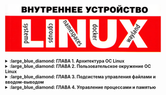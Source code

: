 <p align="center">
<img src="https://github.com/ikozhuhar/ketov/blob/main/img/ketov-linux.png">
</p>

<details>
<p><summary><b> :large_blue_diamond: ГЛАВА 1. Архитектура ОС Linux</b></summary></p>

Архитектура ОС Linux состоит из трех уровней: **Уровень пользователя**, **Уровень Ядра** и **Аппаратный уровень**. Два главных режима работы: `kernel space` и `user space`. Главное отличие между уровнем пользователя и ядра состоит в привилегиях доступа к аппаратных ресурсам памяти и устройствам ввода-вывода, к которым разрешен полный доступ из режи­ма ядра и ограниченный доступ из режима пользователя.



#### :diamond_shape_with_a_dot_inside: _Компоненты User Space_

**Kernel space** обеспечивает распределение ресурсов между пользователями и предоставляет базовый интерфейс для доступ к ресурсам.

Функции ядра доступны в **user mode** с помощью системных вызовов. **Системные вызовы** выполняются в ядре, а вызывается из **user space** с помощью библиотеки **libc.so**. 

Функции выполняющиеся в **user space** доступны с помощью библиотечных вызовов и выполняются в самих библиотеках, например, **libz.so** и  **libbz2.so**



#### :diamond_shape_with_a_dot_inside: _Компоненты Ядра_

Компоненты Ядра в основном обеспечивают распределение ресурсов, что приводит к появлению **менеджеров** или под­систем управления _процессов_, _памяти_, _ввода-вывода_ и _менеджера файловой системы_.

- **Менеджер (подсистема) процессов** распределяет время ЦП между выполняющимися задачами.

- **Менеджер (подсистема) ввода-вывода** распределяет доступ к устройствам ввода-вывода между процессоми.

- **Менеджер (подсистема) памяти** распределяет пространство ОЗУ между процессами.

- **Файловый (подсистема) Менеджер** предоставляет процессам интерфейс файлового доступа к дискам (hdd). **Особое значение** менеджера файлов состоит в том, что с помощью файлового интерфейса процессам предоставляется доступ к другим подсистемам. Например, доступ к CD/DVD-накопителя через `/dev/sr0`, к мыши через `/dev/input/mouse`. Доступ к физ памяти через /dev/mem, доступ процессов к страницам памяти друг друга через `/proc/PID/mem`, а доступ к обнаруженным Ядром устройств через псевдофайловую систему `sysfs` каталога `/sys`.

Кроме указанных задач все менеджеры в совокупности предоставляют процессам средства межпроцессорного взаимодействия, такие как **сигналы**, **каналы**, **сокеты** и **разделяемая память**.



#### :diamond_shape_with_a_dot_inside: _Аппаратный уровень_

**Аппаратный уровень** состоит из всех периферийных устройств, таких как оперативная память, жесткий диск, процессор и т.д.



#### :diamond_shape_with_a_dot_inside: _Трассировка системных и библиотечных вызовов_

Для наблюдения за обращениями программ к услугам ядера, т. е. за системными вызовами, служит утилита `strace`, предна­значенная для трассировки — построения трасс выполнения той или иной программы.

![image](https://github.com/user-attachments/assets/b737c689-cfc7-49db-93cd-9d501537e0f0)



#### :diamond_shape_with_a_dot_inside: _Резюме_

Архитектура ОС Linux состоит из трех уровней: уровня пользователя, уровня ядра и аппаратного уровня. Уровни взаимодействуют между собой с помощью интерфейсов. В качестве интерфейса между уровнем пользователя и уровнем ядра выступают - **системные вызовы**. Они позволяют программам выполнять низкоуровневые операции, которые требуют привилегий ядра.

**Примеры системных вызовов:**

**Файловые операции**: open() (открытие файла), read() (чтение данных из файла), write() (запись данных в файл), close() (закрытие файла).  
**Процессные операции**: fork() (создание нового процесса путём клонирования текущего процесса), exec() (замена текущего процесса новым процессом), wait() (ожидание завершения дочернего процесса).  
**Операции с памятью**: brk() (изменение размера сегмента данных процесса), mmap() (отображение файлов или устройств в память).  
**Сетевые операции**: socket() (создание нового сокета), bind() (привязка сокета к адресу), listen() (ожидание соединений на сокете), accept() (принятие входящего соединения).

Интерфейсом между уровнем ядра и аппаратным уровнем выступают **драйверы устройств**. Ядро обрабатывает аппаратные прерывания, сигналы, поступающие от периферии, процессора, памяти и так далее. Кроме того, **система управления устройствами** на уровне ядра действует как низкоуровневый интерфейс между оборудованием и операционной системой.

![image](https://github.com/user-attachments/assets/d8cda107-d0c9-4377-93d7-7f70d5fd13a3)
![image](https://github.com/user-attachments/assets/65ec448f-06e7-4233-a62c-4e3f927dbf5b)
![image](https://github.com/user-attachments/assets/9ec41b9e-aef4-48fb-b026-068bc4871735)

</details>





<details>
<p><summary><b> :large_blue_diamond: ГЛАВА 2. Пользовательское окружение ОС Linux</b></summary></p>

На персональных ПК, для взаимодействия с пользователем используется клавиатура, видео-адаптер и монитор, которые формируют консоль. Консоль используется драйвером виртуальных интерфейсов для организации нескольких физических терминалов.

Узнать имя текущего терминала (а точнее, имя спец файла устройства) можно командой `tty`, а список всех терминальных входов пользователей - команды `users`, `who`, `w`.

![image](https://github.com/user-attachments/assets/f2ee75e7-aa0e-4f72-98d2-193ef98d287b)
![image](https://github.com/user-attachments/assets/865566e4-7a8f-40fe-9126-f8bb68870b40)

### [:diamond_shape_with_a_dot_inside:](#toc) Пользователи и группы

```ruby
finger ikozhuhar
```

![image](https://github.com/user-attachments/assets/5cba7054-6762-47c1-8386-d48d57eec97b)

</details>






<details>
<p><summary><b> :large_blue_diamond: ГЛАВА 3. Подсистема управления файлами и вводом-выводом</b></summary></p>

Linux, базируются на одной универсальной идее о том, что информация есть файл, откуда бы эта информация в систему ни поступала. При помощи файлов обеспечивается доступ к информации на устройствах хранения, к информации с устройств связи принимаемой в реальном времени, информации из любых других источников.

- **Одни файлы обеспечивают доступ к информации**, хранимой на разнообразных носителях: магнитных дисках и дискетах, оптических CD/DVD/BD, твердотельных «дисках» и пр.
- **Другие файлы обеспечивают доступ к информации**, поступающей из/в устройств ввода-вывода — клавиатур, манипуляторов «мышь», тачпадов, сенсорных экранов, последовательных и параллельных портов, видеокамер, звуковых карт и пр.
- **Особенные файлы обеспечивают доступ к информации** о сущностях ядра операционной системы (процессы, нити, модули, драйвера и пр.).

<br/>

### [:diamond_shape_with_a_dot_inside:](#toc) 3.1 Путевые имена файлов

Например, 
- Каталог `/bin (binary)` предназначен для системных программ общего назначения.
- Каталог `/usr/bin` - предназначен для прикладных программ общего назначения.
- Каталог `/usr/local/bin` - предназначен для локально установленных прикладных программ общего назначения, а каталог `bin` внутри домашних каталогов пользователей - для программ персонального назначения.
- Каталоги `/sbin`, `/usr/sbin`, `/usr/local/sbin` - предназначены для программ системного администрирования, системных прикладных, и локально установленных. Расшифровываются каталоги как `superuser binary`.
- Каталог `/home` является контейнером домашних каталогов пользователей.
- Каталог `/var` предназначен для динамических данных таких как логи и почта, а каталог `/tmp` для временных файлов.
- Каталоги `/dev`, `/proc`, `/sys` содержат специальные файлы устройств и файлы псевдофайловых систем `proc` и `sysfs`

<br />

### [:diamond_shape_with_a_dot_inside:](#toc) 3.2 Типы файлов

Файлы различаются по типам указывающим источник информации:

- **Обычные файлы** и каталоги обеспечивают хранение информации на разных носителях.
- **Специальные файлы** позволяют обмениватся информацией с разными аппаратными устройствами ввода-вывода.
- **Именнованые каналы и файловые сокеты** предназначены для обмена информацией между процессом одной программы и процессами других программ.

Символом `-` обозначается обычный файл, символом `b` или `с` — специальные файлы блочного (`block`) или символьного (`character`) устройства, символом `р` — именованный канал (`pipe`), символом `s` - сокет (socket), а символом `I` — символическая ссылка (`link`).

**Обычные файлы** хранят в себе пользовательскую информацию: текст, изображения, звук, видео и прочие данные в виде набора байтов.

```ruby
file /usr/share/man/man1/file.1.gz
file 72fc0484-9d38-4743-a48f-97bcf4caf061.jpeg
```

![image](https://github.com/user-attachments/assets/caf8ff09-ac5a-4b17-9c42-5e93cb4a342c)


**Каталоги** в отличии от файлов содержат в себе таблицу имен файлов и соответствующих им номеров индексных дескрипторов (`inode`). Каждый `inode` содержит метаданные и список стандартных свойств файла и его местоположение в файловой системе. Полный набор метаданных позволяет получить команда `stat`.

```ruby
ls -ai
stat .profile
```

![image](https://github.com/user-attachments/assets/a5c3408b-66fa-4788-9f6f-68464c78a501)

<br>

#### 🔥 Ссылки

**Жёсткая ссылка** это два разных имени указывающие на одни и те же метаданные. При добавлении нового имени файла в метаданных увеличивается счётчик количества имён. При удалении, сначала удаляется имя файла, потом именьшается счётчик и только после этого высвобожжаются метаданные. Удаление не происходит _вообще_ если у файла остались имена (жёсткие сылки) и не происходит сразу если файл открыт каким-то процессом. Помиотреть кем открыт файл можно командой `lsof astra-linux-l.3-special-edition-snolensk-disk3-devel.iso`

**Чтобы создать жёсткую ссылку в Linux, нужно использовать команду ln без опции -s.**

Синтаксис команды: `ln целевой_файл имя_жёсткой_ссылки.`

Например, чтобы создать жёсткую ссылку с именем `hardlinktofile` на файл `myfile.txt`, нужно выполнить команду `ln myfile.txt hardlinktofile`.

Ограничением жёсткой ссылки является её локальность в рамках своей файловой системы в силу значимости номеров индексных дескрипторов(`inode`).

Для преодоления этого ограничения существуют символические ссылки, которые содержат в себе путевое имя к целевого файлу. В случае удаления целевого файла символическая ссылка будет указывать в _никуда_ и называться **сиротой**.

**Чтобы создать символическую ссылку в Linux, нужно использовать команду ln с опцией -s.**

**Для создания ссылки на файл** нужно открыть терминал и ввести команду: `ln -s source_file symbolic_link`. В строке `source_file` указать имя существующего файла, для которого нужно создать символическую ссылку, а `symbolic_link` — имя самой ссылки. Если не указать второе имя, команда `ln` создаст новую ссылку в текущей папке.

**Для создания ссылки на папку** команда такая же, только первым параметром указывается имя папки, а вторым — ссылка. Например, чтобы создать символическую ссылку из папки `/mnt/my_drive/movies` в папку `~/my_movies`, нужно ввести `ln -s /mnt/my_drive/movies ~/my_movies`.

Чтобы убедиться, что символическая ссылка создана успешно, можно ввести команду `ls -l symbolic_link`. 

<br>

#### 🔥 Специальные файлы устройств

Специальные файлы предназначены для ввода и вывода данных с аппаратных устройств. Настоящую работу по вводу-выводу делает **драйвер**, а специальные файлы являются "порталами" связи с драйверами. Различают символьные и блочные специальные файлы устройств.

**Блочные специальные файлы** — это тип файлов в UNIX-подобных операционных системах, которые обеспечивают буферизованный доступ к аппаратным компонентам, таким как жёсткие диски, съёмные носители и т.д..

Они используются для передачи данных, разделённых на пакеты фиксированной длины — блоки, размером 512, 1024, 4096 или 8192 байтов. Типичным примером подобных устройств являются магнитные диски.

В Linux **блочные файлы** обозначаются буквой `b`, а символьные — буквой `c`. Они находятся в каталоге `/dev` (`от англ. devices — устройства`), который содержит интерфейсы работы с драйверами ядра. 

**Символьные специальные файлы** обеспечивают небуферизованный доступ к ядру и аппаратным компонентам, таким как клавиатура, монитор, принтеры. Это значит, что они могут передавать за раз лишь один символ.

Примерами таких устройств являются терминалы (в том числе, системная консоль), последовательные устройства, некоторые виды магнитных лент.

Для символьных файлов предусмотрена буква `c (character)`. Определить их можно по первому символу в выводе команды `ls -l`.

Специальные файлы не хранят данные на диске, а только передают их между процессами и устройствами. Поэтому размер специальных файлов всегда равен нулю.

**Все драйверы ядра** пронумерованы главными (`major`) числами, а аппаратные устройства, находящиеся под их управлением, дополнительными (`minor`) числами.

**Major и minor числа нужны для идентификации устройств в операционной системе Linux.**

![image](https://github.com/user-attachments/assets/6cfc4b0f-24a3-4b9e-988a-bbe5d32f2d55)

https://www.kernel.org/doc/Documentation/admin-guide/devices.txt

**Major число** указывает, какой драйвер используется для доступа к оборудованию. Каждому драйверу назначается уникальный `major` номер, все файлы устройств с одинаковым `major` номером управляются одним и тем же драйвером.

**Minor число** используется драйвером для различения между различными устройствами, которые он контролирует. Например, если у жёсткого диска четыре раздела, то у каждого раздела будут отдельные `minor` номера, в то время как `major` число будет одним, потому что для всех разделов используется один и тот же драйвер хранилища.

Таким образом, **major число определяет тип устройства, а minor число — конкретное устройство в рамках этого типа**. 

```ruby
# Показывает драйверы и другие модули, которые загружены в данный момент
lsmod

# Информация о заданном модуле
modinfo
```

<br>

#### 🔥 Именованные каналы и файловые сокеты

Именованные каналы и файловые сокеты являются простейшими средствами межпроцессного взаимодействия (IPC, InterProcess Communication) и служат программам для обмена информацией между собой.

**Каналы и сокеты** используют для передачи данных от процесса к процессу оперативную память ядра операционной системы, а не память накопителя, как обычные файлы.

Основное отличие **именованного канала** от **сокета** состоит в способе передачи данных. Через именованный канал организуется однонаправленная (симплексная) передача без мультиплексирования, а через сокет — двунаправленная (дуплексная) мультиплексированная передача.

**Именованный канал** обычно используют при взаимодействии процессов по схеме «поставщик — потребитель» (producer-consumer), когда один потребитель принимает информацию от одного поставщика. Например, программы `halt(8)`, `shutdown(8)`, `reboot(8)`, `poweroff(8)` и `telinit(8)` передавали ранее посредством именованного канала `/dev/initctl` команды перезагрузки, выключения питания и другие диспетчеру `init(8)1`, который и выполнял соответствующие действия.

**Сокет используют** при взаимодействии по схеме «клиент — сервер» (client-server), т. е. один сервер принимает и отправляет информацию от многих и ко многим (одновременно) клиентам. Например, в целях сбора событий, службы операционной системы `сгоn(8)`, служба печати `cupsd(8)` и `logger(1)` передают посредством файлового сокета `/dev/log` сообщения о событиях службе журнализации `systemd-journald(8)`.

<br>

### [:diamond_shape_with_a_dot_inside:](#toc) 3.3 Файловые дескрипторы

**Файловый дескриптор — это натуральное число, которое является идентификатором потока ввода-вывода**. Дескриптор может быть связан с файлом, каталогом, сокетом. 

Основными операциями, предоставляемыми ядром программам для работы с файлами, являются системные вызовы (интерфейсами) `open(2)`, `read(2)`, `write(2)` и `close(2)`. Эти системные вызовы предназначены для открытия и закрытия файла, для чтения из файла и записи в файл. Дополнительный системный вызов `ioctl(2) (input output control)` используется для управления драйверами устройств и, как следствие, применяется в основном для специальных файлов устройств.

При запросе процесса на открытие файла системным вызовом `ореn(2)` для запросившего процесса создается так называемый **файловый дескриптор** (описатель, от англ, descriptor). Файловый дескриптор «содержит» информацию, описывающую файл, например `inode` файла, номера `major` и `minor` устройства, на котором располагается файловая система файла, режим открытия файла и прочую служебную информа­ цию. При последующих операциях `read(2)` и `write(2)` доступ к самим данным файла происходит с использованием файлового дескриптора.

Когда процесс открывает файл или устройство, операционная система создаёт дескриптор файла для отслеживания открытого ресурса. Этот дескриптор служит ссылкой, через которую процесс может читать, записывать или управлять этим ресурсом.

По умолчанию Unix-оболочки связывают файловый дескриптор `0` с потоком стандартного ввода (клавиатура), файловый дескриптор `1` — с потоком стандартного вывода (терминал), и файловый дескриптор `2` — со стандартным выводом ошибок (диагностические и отладочные сообщения, информация об ошибках). 

```ruby
lsof -p $$
```

![image](https://github.com/user-attachments/assets/12ab8a1f-f18c-405b-bea3-ca741dee8246)

<br>

### [:diamond_shape_with_a_dot_inside:](#toc) 3.4 Файловые системы

#### 🔥 Дисковые файловые системы

Разные файловые системы fs(5), как упоминалось ранее, предназначены для хранения информации на внешних носителях и преследуют различные цели, например обеспечивают надежное хранение. До сих пор носителями информации являются магнитные или оптические диски,- благодаря чему файловые системы, размещаемые на них, зачастую называются «дисковыми» файловыми системами.

В Linux на текущий момент времени используются «родные» файловые системы Ext2, Ext3 и Ext4, специально разработанные ReiserFS и Reiser4, а также заимствованные XFS и JFS.

Для CD/DVD-дисков, применяются файловые системы ISO 9660 и udf. Для USB-flash-накопителей в используются заимствованные файловые системы FAT и NTFS в силу использования этих накопителей как мобильных средств переноса данных между разными компьютерами с различными операционными системами.

### Сетевые файловые системы

Сетевые файловые системы, равно как и дисковые, обеспечивают хранение информации на внешнем носителе, которым в этом случае выступает файловый сервер, доступный по протоколу NFS, CIFS/SMB.

Одноименные файловые системы nfs и cifs/smb используются для монтирования файлов сервера в дерево каталогов клиента 

```ruby
mount -t nfs 182.168.1.16:/share/video /mnt/nas/video
mount -t cifs -о usernane=guest //182.168.1.10/share/photos /mnt/nas/photos
```

#### 🔥 Специальные файловые системы

Развитие идеи файла как единицы обеспечения доступа к информации привело к тому, что абстракцию файловой системы перенесли и на другие сущности, доступ к которым стал организовываться в виде иерархии файлов. **Например, информацию о процессах, нитях и прочих сущностях ядра** операционной системы и используемых ими ресурсах предоставляет программам виде файлов **псевдофайловая система ргос(5)**. Таким же образом, **информацию об аппаратных, устройствах,
обнаруженных ядром** операционной системы на шинах PCI, USB  SCSI и пр., предоставляет **псевдофайловая система sysfs**.

```ruby
# Псевдофайловая система procfs
strace -fe open,openat uptime
cat /proc/uptime
cat /proc/loadavg

# Псевдофайловая система sysfs
strace -fe open,openat Ispci -nn
```

#### 🔥 Внеядерные файловые системы

Для реализации «файлового» доступа к произвольным источниками информации используются так называемые «внеядерные» файловые системы FUSE (Filesystem in USErspace), реализуемые не ядерными модулями файловых систем (как ext4, nfs, ргос и пр.), а обычными программами, запущенными в обычных процессах и работающими вне ядра.

В примере из листинга 3.26 показано, как можно без распаковки смонтировать сжатый архив исходных текстов ядра linux-4.2.3.tar.xz и прочитать отдельный файл fuse.txt.

```ruby
wget https://cdn.kernel.org/pub/linux/kernel/v5.x/linux-5.3.9.tar.xz
file llnux-5.3.9.tar.xz
archivemount ltnux-5.3.9.tar.xz ~/mnt/archive
less linux-5.3.9/Docunentation/filesystems/fuse.txt
```

При помощи сетевого протокола SSH можно смонтировать часть дерева каталогов (домашний каталог пользователя jake) с удаленного узла jake@grex.org в каталог ~/mnt/net локального дерева каталогов.

```ruby
sshfs jake@grex.org: ~/mnt/net
```

В примере из листинга 3.29 показано, как можно монтировать файловые системы fuse друг поверх друга в стек — смонтировать содержимое дерева каталогов FTP-сервера mirror.yandex.ru, далее смонтировать содержимое ISO-образа FreeBSD-12.1-RELEASE-and64-dvdl.iso, а затем смонтировать архив исходных текстов src.txz. При чтении файла страницы руководства ls.l файловые системы будут прозрачно и на лету (!) извлекать файл из архива, архив из образа и образ с сервера без предварительных скачиваний и распаковываний.

```ruby
curlftpfs mirror.yandex.ru ~/mnt/net
fuseiso -/mt/rat/firafed/relBBSBs/ISD-]MflfE/12.VFreEBSD-32.l-FBflfiE-ard64-cKdl.iso ~/mt/ad
archivenount ~/mnt/cd/usr/freebsd-dist/src.txz ~/mnt/archive
```

#### 🔥 Семантика режима доступа разных типов файлов

Права доступа `г, w, х` д л я обычных файлов представляются чем-то интуитивно понятным, но для других типов файлов это не совсем так. Например, каталог содержит список имен файлов, поэтому право `w` для каталога — это право записи в этот список и право стирания из этого списка, что трансформируется в право удаления файлов из каталога и создания файлов в каталоге. Аналогично, право `r` для каталога — это право просмотра списка имен его файлов. И наконец, право `х` для каталога является правом прохода в каталог, т. е. позволяет обращаться к файлам внутри каталога по их имени.

Для жестких ссылок права доступа не существуют вовсе — они просто являются теми же правами, что и права целевого файла, в силу того что права доступа хранятся в метаданных. Для символических ссылок семантика прав сохранена такой же, как и у жестких ссылок, с тем лишь различием, что права символических ссылок существуют отдельно от целевых файлов, но никогда не проверяются (см. symlink(7)). Для изменения прав доступа самих символических ссылок даже не существует специальной команды — при использовании chmod(1) со ссылкой всегда будут изменяться права целевого файла.

Для специальных файлов устройств, именованных каналов и сокетов право `х` не определено, а права `r` и `w` стоит воспринимать как права ввода и вывода информации на устройство и как права передачи и приема информации через средство взаимодействия.


<br>

### [:diamond_shape_with_a_dot_inside:](#toc) 3.5. Дискреционное разграничение доступа

**Дискреционные механизмы разграничения доступа** используются для разграничения прав доступа процессов как обычных пользователей, так и для ограничения прав системных программ (например, служб операционной системы), которые работают от лица псевдопользовательских учетных записей.

**По умолчанию пользователем-владельцем файла** становится пользователь, создавший файл, а группой-владельцем файла становится его первичная группа. Изменить пользователя-владельца файлов может только суперпользователь root при помощи команды chown(1), а группу-владельца — владелец файла при помощи команды chgrp(l), но только на ту к которой он сам принадлежит.

**Проверка режима** доступа при операциях с файлами проверяется «слева направо» до первого совпадения. Если пользователь, осуществляющий операцию с файлом, является его владельцем, тогда используются только права владельца. В противном случае проверяется членство пользователя, осуществляющего операцию с файлом, в группе-владельцев файла, и тогда используются только права группы-владельцев. В других случаях используются права для всех остальных, а для суперпользователя root вообще никакие проверки не осуществляются.

Назначается режим доступа файлов при их создании программой, создавшей файл, исходя из назначения файла, но с учетом пожеланий (точнее, нежеланий) пользователя. Пользователь может выразить свое нежелание назначать вновь создаваемым файлам те или иные права доступа для тех или иных субъектов, установив так называемую реверсивную маску доступа:

```ruby
umask
umask -S
unask g-w,o-rwx
```

Изменять режима доступа разрешено непосредственному пользователю — владельцу файла, но не членами группы-владельцев.


#### 🔥 Семантика режима доступа разных типов файлов

Права доступа `г`, `w`, `х` для обычных файлов представляются чем-то интуитивно понятным, но для других типов файлов это не совсем так. Например, каталог содержит список имен файлов, поэтому право `w` для каталога — это право записи в этот список и право стирания из этого списка, что трансформируется в право удаления файлов из каталога и создания файлов в каталоге. Аналогично, право `r` для каталога — это право просмотра списка имен его файлов. И наконец, право `х` для каталога является правом прохода в каталог, т. е. позволяет обращаться к файлам внутри каталога по их имени.

**Для жестких ссылок** права доступа не существуют вовсе —; они просто являются теми же правами, что и права целевого файла, в силу того что права доступа хранятся в метаданных. **Для символических ссылок** семантика прав сохранена такой же, как и у жестких ссылок, с тем лишь различием, что права символических ссылок существуют отдельно от целевых файлов, но никогда не проверяются (см. symlink(7)). Для изменения прав доступа самих символических ссылок даже не существует специальной команды — при использовании chmod(l) со ссылкой всегда будут изменяться права целевого файла.

**Для специальных файлов устройств**, именованных каналов и сокетов право `х` не определено, а права `г` и `w` стоит воспринимать как права ввода и вывода информации на устройство и как права передачи и приема информации через средство взаимодействия.

#### 🔥 Дополнительные атрибуты

Помимо базовых прав доступа `г`, `w` и `х`, для решения отдельных задач разграничения доступа используют дополнительные атрибуты `s`, Set user/group ID (`SUID` Set User ID или `SGID`, Set Group ID) — **атрибут неявного делегирования полномочий** и `t`, `sTicky` — «липучка», **атрибут ограниченного удаления**.

Типичной задачей, требующей неявного делегирования полномочий, является проблема невозможности изменения пользователями свойств своих учетных записей, которые хранятся в двух файлах-таблицах — `passwd(5)` и `shadow(5)`, доступных на запись (и чтение) только суперпользователю `root`. Однако команды `passwd(1)`, `chsh(1)` и `chfn(1)`, будучи запущены обычным пользователем, прекрасно изменяют пароль в таблице `/etc/shadow` и свойства пользовательской записи в таблице `/etc/passwd` за счет передачи полномочий пользователя — владельца программы тому пользователю, который ее запускает.

```ruby
ls -la /etc/passwd /etc/shadow
ls -la /usr/bin/passwd /usr/bin/chfn
```

За счет использования атрибута `SUID` получается, что пользователям, запускающим программы `chfn(1)`, `chsh(1)` и `passwd(1)`, для их исполнения временно делегируются права владельца этих программ **(суперпользователя root)** так, как будто сам суперпользователь их запустил.

Именно за счет механизма `SUID/SGID` различные команды позволяют обычным, непривилегированным пользователям, выполнять сугубо суперпользовательские действия. Так, например, `su(1)` и `sudo(1)` позволяют выполнять команды одним пользователям от лица других пользователей, `mount(8)`, `umount(8)` и `fusermount(l)` — монтировать и размонтировать файловые системы, `ping(8)` и` traceroute(l)` — выполнять диагностику сетевого взаимодействия, `at(1)` и `crontab(1)` — сохранять в «системных» каталогах отложенные и периодические задания, и т. д

Однако для каталогов атрибут `SGID` имеет совсем другой смысл. По умолчанию владельцем файла становится тот пользователь (и его первичная группа), который запустил программу, создавшую файл. Но для файлов, создаваемых в «общих» для какой-то группы пользователей, каталогах, логичнее было бы назначать группой-владельцем создаваемых файлов эту общую группу.

```ruby
bubblegum@ubuntu:~$ cd /srv/kingdon
bubblegum@ubuntu:/srv$ id
uid=1005(bubblegum) gid=1005(bubblegum) rpynnw=1005(bubblegum),1007(candy)

bubblegum@ubuntu:/srv/kingdom$ chgrp candy .
bubblegum@ubuntu:/srv/klngdom$ chmod g-ws .
bubblegum@ubuntu:/srv/kingdom$ Is -Id .
```

В примере выше за счет SGID-атрибута каталога владельцем всех файлов, помещаемых в этот каталог, автоматически назначается группа-владелец самого каталога, а создатель (владелец) файла может теперь назначать нужные права доступа для всех членов этой группы к своему файлу — либо неявно при помощи реверсивной маски `(umask)` доступа, либо явно при помощи команды `chmod(1)`

**sTicky атрибут-«липучка»** `t (sTicky)` служит для ограничения действия базового разрешения `w` записи в каталоге. Например, временный каталог `/tmp` предназначается для хранения временных файлов любых пользователей и поэтому доступен на запись всем пользователям. Однако право записи в каталог дает возможность не только создавать в нем новые файлы, но и удалять любые существующие файлы (любых пользователей), что совсем не кажется логичным. Именно атрибут `t` ограничивает возможность удалять чужие файлы, т. е. файлы, не принадлежащие пользователю, пытающемуся их удалить.

```ruby
finn@ubuntu:/srv/kingdom$ id
uid=1001(finn) gid=1001(finn) rpynnbt=1001(flnn),1007(candy)
finn@ubuntu:/srv/klngdan$ ls -la

bubblegum@ubuntu:/srv/kingdom$ chmod +t .
bubblegum@ubuntu:/srv/klngdom$ touch bananaguard1

finn@ubuntu:/srv/kingdom$ rm bananaguardl
rm: невозможно удалить «bananaguardl»: Операция не позволена
```




<br><br><br><br><br><br><br><br>










### Резюме

**Файловая система**

**Файловая система Linux** — это способ организации, **хранения и управления данными** на разных носителях информации: жёстких дисках, SSD, USB-накопителях и других устройствах хранения.

Она определяет, как данные сохраняются, читаются, изменяются и удаляются. Файловая система также управляет метаданными: именами файлов, их размерами, разрешениями доступа и временными метками. **В Linux на каждый раздел диска можно установить свою файловую систему**, которая определяет порядок и метод организации информации.

**В основе файловой системы Linux лежит иерархическая структура**, которая напоминает дерево. Все начинается с корневого каталога «/», который служит начальной точкой для всех других файлов и каталогов.

В Линукс ВСЕ есть файл. При помощи файлов обеспечивается доступ к информации на устройствах хранения (записанной ранее), информации с устройств связи (принимаемой из каналов связи в реальном времени), информации из любых других источников. Файл, таким образом, является единицей обеспечения доступа к информации.

Виды файлов:

1. Файлы доступа к информации, хранимой на разнообразных носителях: магнитных дисках и дискетах, оптических CD/DVD/BD, твердотельных «дисках» и пр.
2. Файлы доступа к информации, поступающей из/в устройств ввода-вывода — клавиатур, манипуляторов «мышь», тачпадов, сенсорных экранов, последовательных и параллельных портов, видеокамер, звуковых карт и пр.
3. Файлы доступа к информации о сущностях ядра операционной системы (процессы, нити, модули, драйвера и пр.).


Путевые имена файлов: 

- `/bin/, /usr/bin, /usr/local/bin` - системные программы общего назначения
- `/sbin, /usr/sbin, /usr/local/sbin` - super user binaries программы системного администрирования
- `/lib, /usr/lib, /usr/local/lib` - системные и прикладные библиотеки
- `/etc` - конфигурационные файлы
- `/home` - домашнии каталоги юзеров
- `/var` - хранилище динамических данных
- `/tmp` - хранилище временных файлов
- `/dev, /proc, /sys` - файлы устройств и файлы псевдофайловых систем `proc` и `sysfs`

Типы файлов

Файлы различаются по типам указывающим на источник информации. Вот некоторые из них:

1. **Обычные файлы (символ `-`)**. Это самый обычный тип файлов, который чаще всего используется. Сюда относятся данные, текст, исходный код программ, медиаматериалы и прочее.
2. **Именованные каналы (символ `p`)**. Необходимы для межпроцессного взаимодействия, позволяя одному процессу передавать данные другому.
3. **Файлы устройств** (символы `c` и `b`). Содержат в себе символьные (char devices) и блочные (block devices) файлы устройств, которые предоставляют внешние аппаратные устройства (например, HDD, принтеры и прочие).
4. **Ссылки**. Включают два типа ссылок. **Символические ссылки**, или «симлинки», функционируют как ярлыки, указывающие на другие файлы или папки. **Жёсткие ссылки**, в свою очередь, создают альтернативные пути доступа к одним и тем же физическим данным на диске.
5. **Каталоги**. Это своего рода папки, где хранятся ссылки на файлы и другие каталоги. Они помогают организовать данные, распределяя их по разным «отсекам», чтобы было легче найти нужную информацию.
6. **Сокеты**. Специальные файлы для обмена данными между разными процессами, как внутри одной системы, так и между разными компьютерами. Это своеобразные «почтовые ящики» для программ, через которые они могут «пересылать» друг другу информацию.
7. **Двери (Doors)**. Механизм в некоторых операционных системах, предназначенный для взаимодействия между программными процессами. 
</details>





<details>
<p><summary><b> :large_blue_diamond: ГЛАВА 4. Управление процессами и памятью</b></summary></p>



</details>
